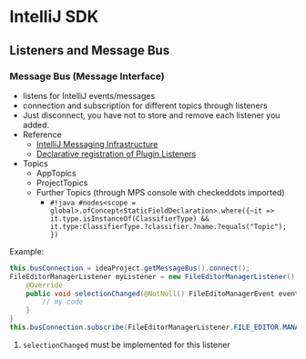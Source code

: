 # IntelliJ SDK

## Listeners and Message Bus

### Message Bus (Message Interface)

- listens for IntelliJ events/messages
- connection and subscription for different topics through listeners
- Just disconnect, you have not to store and remove each listener you added.
- Reference
    - [IntelliJ Messaging Infrastructure](https://plugins.jetbrains.com/docs/intellij/messaging-infrastructure.html)
    - [Declarative registration of Plugin Listeners](https://plugins.jetbrains.com/docs/intellij/plugin-listeners.html)
- Topics
    - AppTopics
    - ProjectTopics
    - Further Topics (through MPS console with checkeddots imported)
        - `#!java #nodes<scope = global>.ofConcept<StaticFieldDeclaration>.where({~it => it.type.isInstanceOf(ClassifierType) && it.type:ClassifierType.?classifier.?name.?equals("Topic"); })`

Example:
```java linenums="1"
this.busConnection = ideaProject.getMessageBus().connect();
FileEditorManagerListener myListener = new FileEditorManagerListener() { // implement listener (1)
    @Override
    public void selectionChanged(@NotNull() FileEditoManagerEvent event) {
        // my code
    }
}
this.busConnection.subscribe(FileEditorManagerListener.FILE_EDITOR.MANAGER, myListener);
```

1. `selectionChanged` must be implemented for this listener